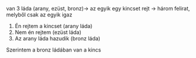 van 3 láda (arany, ezüst, bronz)-> az egyik egy kincset rejt -> három felirat, melyből csak az egyik igaz
1. Én rejtem a kincset (arany láda)
2. Nem én rejtem (ezüst láda)
3. Az arany láda hazudik (bronz láda)

Szerintem a bronz ládában van a kincs
